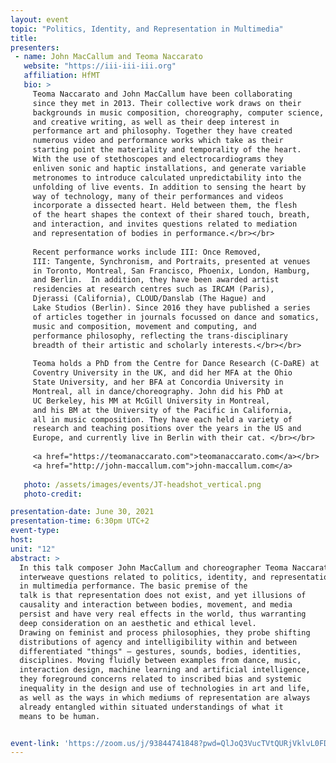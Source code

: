 ```yaml
---
layout: event
topic: "Politics, Identity, and Representation in Multimedia"
title: 
presenters: 
 - name: John MacCallum and Teoma Naccarato
   website: "https://iii-iii-iii.org"
   affiliation: HfMT
   bio: >
     Teoma Naccarato and John MacCallum have been collaborating 
     since they met in 2013. Their collective work draws on their 
     backgrounds in music composition, choreography, computer science, 
     and creative writing, as well as their deep interest in 
     performance art and philosophy. Together they have created 
     numerous video and performance works which take as their 
     starting point the materiality and temporality of the heart. 
     With the use of stethoscopes and electrocardiograms they 
     enliven sonic and haptic installations, and generate variable 
     metronomes to introduce calculated unpredictability into the 
     unfolding of live events. In addition to sensing the heart by 
     way of technology, many of their performances and videos 
     incorporate a dissected heart. Held between them, the flesh 
     of the heart shapes the context of their shared touch, breath, 
     and interaction, and invites questions related to mediation 
     and representation of bodies in performance.</br></br>
     
     Recent performance works include III: Once Removed, 
     III: Tangente, Synchronism, and Portraits, presented at venues 
     in Toronto, Montreal, San Francisco, Phoenix, London, Hamburg, 
     and Berlin.  In addition, they have been awarded artist 
     residencies at research centres such as IRCAM (Paris), 
     Djerassi (California), CLOUD/Danslab (The Hague) and 
     Lake Studios (Berlin). Since 2016 they have published a series 
     of articles together in journals focussed on dance and somatics, 
     music and composition, movement and computing, and 
     performance philosophy, reflecting the trans-disciplinary 
     breadth of their artistic and scholarly interests.</br></br>
     
     Teoma holds a PhD from the Centre for Dance Research (C-DaRE) at 
     Coventry University in the UK, and did her MFA at the Ohio 
     State University, and her BFA at Concordia University in 
     Montreal, all in dance/choreography. John did his PhD at 
     UC Berkeley, his MM at McGill University in Montreal, 
     and his BM at the University of the Pacific in California, 
     all in music composition. They have each held a variety of 
     research and teaching positions over the years in the US and 
     Europe, and currently live in Berlin with their cat. </br></br>
     
     <a href="https://teomanaccarato.com">teomanaccarato.com</a></br>
     <a href="http://john-maccallum.com">john-maccallum.com</a>
     
   photo: /assets/images/events/JT-headshot_vertical.png
   photo-credit:

presentation-date: June 30, 2021
presentation-time: 6:30pm UTC+2
event-type: 
host: 
unit: "12"
abstract: >
  In this talk composer John MacCallum and choreographer Teoma Naccarato 
  interweave questions related to politics, identity, and representation 
  in multimedia performance. The basic premise of the 
  talk is that representation does not exist, and yet illusions of 
  causality and interaction between bodies, movement, and media 
  persist and have very real effects in the world, thus warranting 
  deep consideration on an aesthetic and ethical level. 
  Drawing on feminist and process philosophies, they probe shifting 
  distributions of agency and intelligibility within and between 
  differentiated "things" – gestures, sounds, bodies, identities, 
  disciplines. Moving fluidly between examples from dance, music, 
  interaction design, machine learning and artificial intelligence, 
  they foreground concerns related to inscribed bias and systemic 
  inequality in the design and use of technologies in art and life, 
  as well as the ways in which mediums of representation are always 
  already entangled within situated understandings of what it 
  means to be human.


event-link: 'https://zoom.us/j/93844741848?pwd=QlJoQ3VucTVtQURjVklvL0FDQk1jdz09'
---
```

